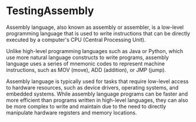 # TestingAssembly

Assembly language, also known as assembly or assembler, is a low-level programming language that is used to write instructions that can be directly executed by a computer's CPU (Central Processing Unit).

Unlike high-level programming languages such as Java or Python, which use more natural language constructs to write programs, assembly language uses a series of mnemonic codes to represent machine instructions, such as MOV (move), ADD (addition), or JMP (jump).

Assembly language is typically used for tasks that require low-level access to hardware resources, such as device drivers, operating systems, and embedded systems. While assembly language programs can be faster and more efficient than programs written in high-level languages, they can also be more complex to write and maintain due to the need to directly manipulate hardware registers and memory locations.
